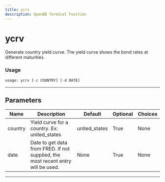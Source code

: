 ```yaml
---
title: ycrv
description: OpenBB Terminal Function
---
```


# ycrv

Generate country yield curve. The yield curve shows the bond rates at different maturities.

### Usage

```python
usage: ycrv [-c COUNTRY] [-d DATE]
```

---

## Parameters

| Name | Description | Default | Optional | Choices |
| ---- | ----------- | ------- | -------- | ------- |
| country | Yield curve for a country. Ex: united_states | united_states | True | None |
| date | Date to get data from FRED. If not supplied, the most recent entry will be used. | None | True | None |
---


